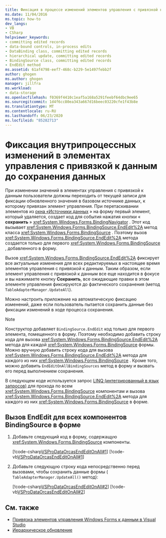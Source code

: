 ```yaml
---
title: Фиксация в процессе изменений элементов управления с привязкой к данным перед сохранением
ms.date: 11/04/2016
ms.topic: how-to
dev_langs:
- VB
- CSharp
helpviewer_keywords:
- committing edited records
- data-bound controls, in-process edits
- DataBinding class, committing edited records
- hierarchical update, committing edited records
- BindingSource class, committing edited records
- EndEdit method
ms.assetid: 61af4798-eef7-468c-b229-5e1497febb2f
author: ghogen
ms.author: ghogen
manager: jillfra
ms.workload:
- data-storage
ms.openlocfilehash: f0369f4410c1eaf5a168a5291feebf64dbc9ee65
ms.sourcegitcommit: 1d4f6cc80ea343a667d16beec03220cfe1f43b8e
ms.translationtype: MT
ms.contentlocale: ru-RU
ms.lasthandoff: 06/23/2020
ms.locfileid: "85282713"
---
```

# <a name="commit-in-process-edits-on-data-bound-controls-before-saving-data"></a>Фиксация внутрипроцессных изменений в элементах управления с привязкой к данным до сохранения данных

При изменении значений в элементах управления с привязкой к данным пользователи должны переходить от текущей записи для фиксации обновленного значения в базовом источнике данных, к которому привязан элемент управления. При перетаскивании элементов из [окна «Источники данных](add-new-data-sources.md) » на форму первый элемент, который удаляется, создает код для события нажатия кнопки « **сохранить** » <xref:System.Windows.Forms.BindingNavigator> . Этот код вызывает <xref:System.Windows.Forms.BindingSource.EndEdit%2A> метод класса <xref:System.Windows.Forms.BindingSource> . Поэтому вызов <xref:System.Windows.Forms.BindingSource.EndEdit%2A> метода создается только для первого <xref:System.Windows.Forms.BindingSource> , добавленного в форму.

Вызов <xref:System.Windows.Forms.BindingSource.EndEdit%2A> фиксирует все актуальные изменения для всех редактируемых в настоящее время элементов управления с привязкой к данным. Таким образом, если элемент управления с привязкой к данным все еще находится в фокусе и вы нажимаете кнопку **Сохранить**, все ожидающие правки в этом элементе управления фиксируются до фактического сохранения (метод `TableAdapterManager.UpdateAll`).

Можно настроить приложение на автоматическую фиксацию изменений, даже если пользователь пытается сохранить данные без фиксации изменений в ходе процесса сохранения.

> [!NOTE]
> Конструктор добавляет `BindingSource.EndEdit` код только для первого элемента, помещенного в форму. Поэтому необходимо добавить строку кода для вызова <xref:System.Windows.Forms.BindingSource.EndEdit%2A> метода для каждой <xref:System.Windows.Forms.BindingSource> формы. Можно вручную добавить строку кода для вызова <xref:System.Windows.Forms.BindingSource.EndEdit%2A> метода для каждого из них <xref:System.Windows.Forms.BindingSource> . Кроме того, можно добавить `EndEditOnAllBindingSources` метод в форму и вызвать его перед выполнением сохранения.

В следующем коде используется запрос [LINQ (интегрированный в язык запросов)](/dotnet/csharp/linq/) для прохода по всем <xref:System.Windows.Forms.BindingSource> компонентам и вызова <xref:System.Windows.Forms.BindingSource.EndEdit%2A> метода для каждого из них <xref:System.Windows.Forms.BindingSource> в форме.

## <a name="to-call-endedit-for-all-bindingsource-components-on-a-form"></a>Вызов EndEdit для всех компонентов BindingSource в форме

1. Добавьте следующий код в форму, содержащую <xref:System.Windows.Forms.BindingSource> компоненты.

     [!code-csharp[VSProDataOrcasEndEditOnAll#1](../data-tools/codesnippet/CSharp/commit-in-process-edits-on-data-bound-controls-before-saving-data_1.cs)]
     [!code-vb[VSProDataOrcasEndEditOnAll#1](../data-tools/codesnippet/VisualBasic/commit-in-process-edits-on-data-bound-controls-before-saving-data_1.vb)]

2. Добавьте следующую строку кода непосредственно перед вызовами, чтобы сохранить данные формы ( `TableAdapterManager.UpdateAll()` метод):

     [!code-csharp[VSProDataOrcasEndEditOnAll#2](../data-tools/codesnippet/CSharp/commit-in-process-edits-on-data-bound-controls-before-saving-data_2.cs)]
     [!code-vb[VSProDataOrcasEndEditOnAll#2](../data-tools/codesnippet/VisualBasic/commit-in-process-edits-on-data-bound-controls-before-saving-data_2.vb)]

## <a name="see-also"></a>См. также

- [Привязка элементов управления Windows Forms к данным в Visual Studio](../data-tools/bind-windows-forms-controls-to-data-in-visual-studio.md)
- [Иерархическое обновление](../data-tools/hierarchical-update.md)
